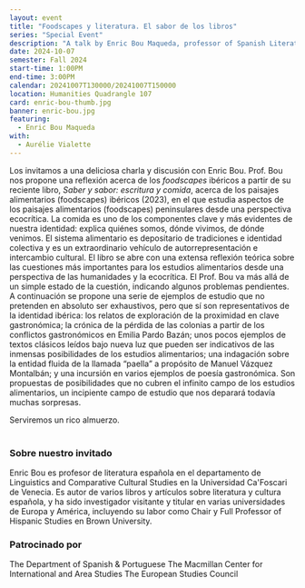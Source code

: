 ```yaml
---
layout: event
title: "Foodscapes y literatura. El sabor de los libros"
series: "Special Event"
description: "A talk by Enric Bou Maqueda, professor of Spanish Literature at Ca'Foscari University"
date: 2024-10-07
semester: Fall 2024
start-time: 1:00PM
end-time: 3:00PM
calendar: 20241007T130000/20241007T150000
location: Humanities Quadrangle 107
card: enric-bou-thumb.jpg
banner: enric-bou.jpg
featuring:
  - Enric Bou Maqueda
with:
  - Aurélie Vialette
---
```


Los invitamos a una deliciosa charla y discusión con Enric Bou. Prof. Bou nos propone una reflexión acerca de los _foodscapes_ ibéricos a partir de su reciente libro, _Saber y sabor: escritura y comida_, acerca de los paisajes alimentarios (foodscapes) ibéricos (2023), en el que estudia aspectos de los paisajes alimentarios (foodscapes) peninsulares desde una perspectiva ecocrítica. La comida es uno de los componentes clave y más evidentes de nuestra identidad: explica quiénes somos, dónde vivimos, de dónde venimos. El sistema alimentario es depositario de tradiciones e identidad colectiva y es un extraordinario vehículo de autorrepresentación e intercambio cultural. El libro se abre con una extensa reflexión teórica sobre las cuestiones más importantes para los estudios alimentarios desde una perspectiva de las humanidades y la ecocrítica. El Prof. Bou va más allá de un simple estado de la cuestión, indicando algunos problemas pendientes. A continuación se propone una serie de ejemplos de estudio que no pretenden en absoluto ser exhaustivos, pero que sí son representativos de la identidad ibérica: los relatos de exploración de la proximidad en clave gastronómica; la crónica de la pérdida de las colonias a partir de los conflictos gastronómicos en Emilia Pardo Bazán; unos pocos ejemplos de textos clásicos leídos bajo nueva luz que pueden ser indicativos de las inmensas posibilidades de los estudios alimentarios; una indagación sobre la entidad fluida de la llamada “paella” a propósito de Manuel Vázquez Montalbán; y una incursión en varios ejemplos de poesía gastronómica. Son propuestas de posibilidades que no cubren el infinito campo de los estudios alimentarios, un incipiente campo de estudio que nos deparará todavía muchas sorpresas.

<div class="mb-4 mt-5 text-center"><span class="lead h4 p-2 border border-warning p-1 text-warning"> Serviremos un rico almuerzo. </span></div>
<br>

### Sobre nuestro invitado

Enric Bou es profesor de literatura española en el departamento de Linguistics and Comparative Cultural Studies en la Universidad Ca'Foscari de Venecia. Es autor de varios libros y artículos sobre literatura y cultura española, y ha sido investigador visitante y titular en varias universidades de Europa y América, incluyendo su labor como Chair y Full Professor of Hispanic Studies en Brown University.

### Patrocinado por

The Department of Spanish & Portuguese
The Macmillan Center for International and Area Studies
The European Studies Council
